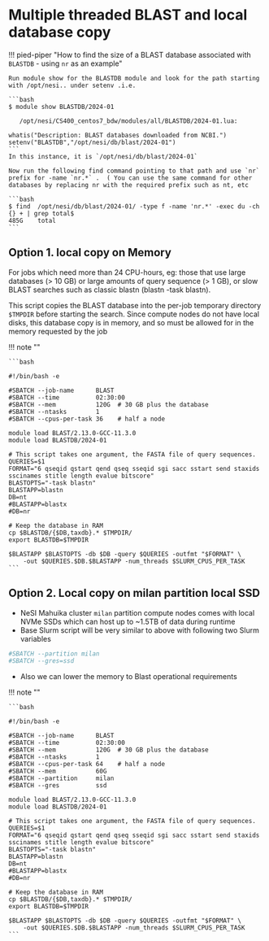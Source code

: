 # Multiple threaded BLAST  and local database copy

!!! pied-piper "How to find the size of a BLAST database associated with `BLASTDB` - using `nr` as an example"

    Run module show for the BLASTDB module and look for the path starting with /opt/nesi.. under setenv .i.e. 

    ```bash
    $ module show BLASTDB/2024-01 

       /opt/nesi/CS400_centos7_bdw/modules/all/BLASTDB/2024-01.lua:

    whatis("Description: BLAST databases downloaded from NCBI.")
    setenv("BLASTDB","/opt/nesi/db/blast/2024-01")
    ```
    In this instance, it is `/opt/nesi/db/blast/2024-01`

    Now run the following find command pointing to that path and use `nr` prefix for -name `nr.*` .  ( You can use the same command for other databases by replacing nr with the required prefix such as nt, etc
    
    ```bash
    $ find  /opt/nesi/db/blast/2024-01/ -type f -name 'nr.*' -exec du -ch {} + | grep total$
    485G	total
    ```

## Option 1. local copy on Memory 

For jobs which need more than 24 CPU-hours, eg: those that use large databases (> 10 GB) or large amounts of query sequence (> 1 GB), or slow BLAST searches such as classic blastn (blastn -task blastn).

This script copies the BLAST database into the per-job temporary directory `$TMPDIR` before starting the search. Since compute nodes do not have local disks, this database copy is in memory, and so must be allowed for in the memory requested by the job

!!! note ""

    ```bash 
    
    #!/bin/bash -e
    
    #SBATCH --job-name      BLAST
    #SBATCH --time          02:30:00
    #SBATCH --mem           120G  # 30 GB plus the database
    #SBATCH --ntasks        1
    #SBATCH --cpus-per-task 36    # half a node
    
    module load BLAST/2.13.0-GCC-11.3.0
    module load BLASTDB/2024-01
    
    # This script takes one argument, the FASTA file of query sequences.
    QUERIES=$1
    FORMAT="6 qseqid qstart qend qseq sseqid sgi sacc sstart send staxids sscinames stitle length evalue bitscore"
    BLASTOPTS="-task blastn"
    BLASTAPP=blastn
    DB=nt
    #BLASTAPP=blastx
    #DB=nr
    
    # Keep the database in RAM
    cp $BLASTDB/{$DB,taxdb}.* $TMPDIR/ 
    export BLASTDB=$TMPDIR
    
    $BLASTAPP $BLASTOPTS -db $DB -query $QUERIES -outfmt "$FORMAT" \
        -out $QUERIES.$DB.$BLASTAPP -num_threads $SLURM_CPUS_PER_TASK
    ```
    
    
## Option 2. Local copy on **milan** partition local SSD

* NeSI Mahuika cluster `milan` partition compute nodes comes with local NVMe SSDs which can host up to ~1.5TB of data during runtime
* Base Slurm script will be very similar to above with following two Slurm variables

```bash
#SBATCH --partition milan
#SBATCH --gres=ssd
```

* Also we can lower the memory to Blast operational requirements 

!!! note ""

    ```bash 
    
    #!/bin/bash -e
    
    #SBATCH --job-name      BLAST
    #SBATCH --time          02:30:00
    #SBATCH --mem           120G  # 30 GB plus the database
    #SBATCH --ntasks        1
    #SBATCH --cpus-per-task 64    # half a node
    #SBATCH --mem           60G
    #SBATCH --partition     milan
    #SBATCH --gres          ssd
    
    module load BLAST/2.13.0-GCC-11.3.0
    module load BLASTDB/2024-01
    
    # This script takes one argument, the FASTA file of query sequences.
    QUERIES=$1
    FORMAT="6 qseqid qstart qend qseq sseqid sgi sacc sstart send staxids sscinames stitle length evalue bitscore"
    BLASTOPTS="-task blastn"
    BLASTAPP=blastn
    DB=nt
    #BLASTAPP=blastx
    #DB=nr
    
    # Keep the database in RAM
    cp $BLASTDB/{$DB,taxdb}.* $TMPDIR/ 
    export BLASTDB=$TMPDIR
    
    $BLASTAPP $BLASTOPTS -db $DB -query $QUERIES -outfmt "$FORMAT" \
        -out $QUERIES.$DB.$BLASTAPP -num_threads $SLURM_CPUS_PER_TASK
    ```